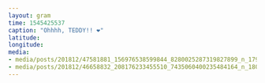 ```yaml
---
layout: gram
time: 1545425537
caption: "Ohhhh, TEDDY!! ❤️"
latitude: 
longitude: 
media:
- media/posts/201812/47581881_156976538599844_8280025287319827899_n_17990342611083828.jpg
- media/posts/201812/46658832_208176233455510_7435060400235484164_n_18012485401030584.jpg
---
```

